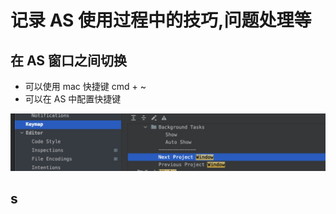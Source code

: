 # 记录 AS 使用过程中的技巧,问题处理等

## 在 AS 窗口之间切换
- 可以使用 mac 快捷键 cmd + ~
- 可以在 AS 中配置快捷键 
<img src='as01.png'>

## s